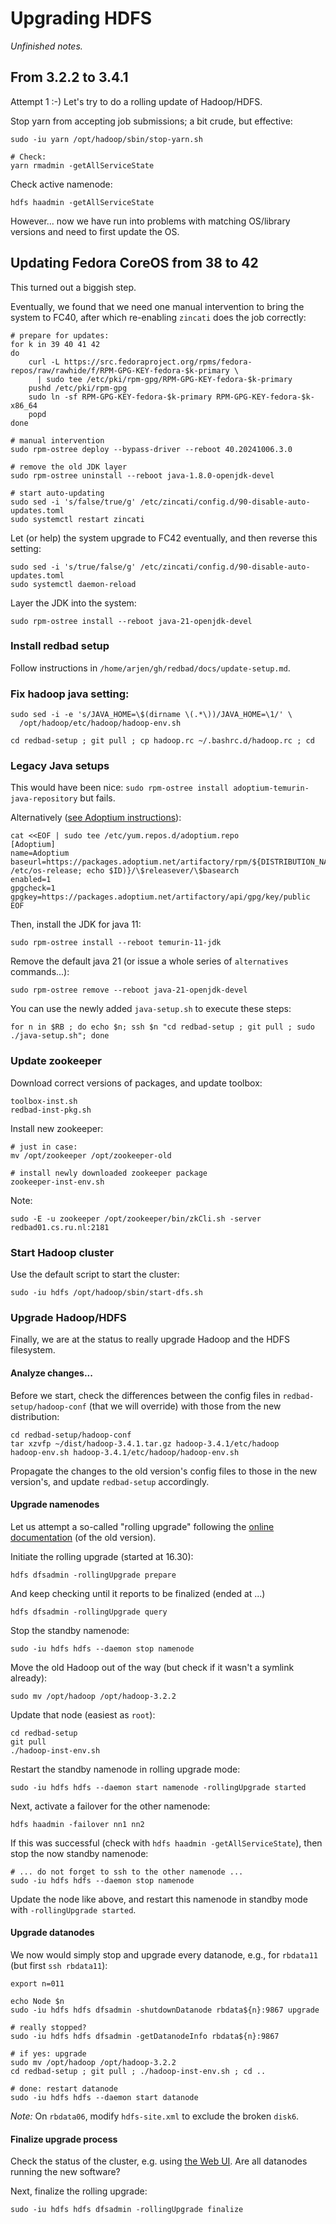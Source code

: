 # Upgrading HDFS

_Unfinished notes._

## From 3.2.2 to 3.4.1

Attempt 1 :-)
Let's try to do a rolling update of Hadoop/HDFS.

Stop yarn from accepting job submissions; a bit crude, but effective:

    sudo -iu yarn /opt/hadoop/sbin/stop-yarn.sh

    # Check:
	yarn rmadmin -getAllServiceState

Check active namenode:

    hdfs haadmin -getAllServiceState

However... now we have run into problems with matching OS/library
versions and need to first update the OS.

## Updating Fedora CoreOS from 38 to 42

This turned out a biggish step.

Eventually, we found that we need one manual intervention to bring the
system to FC40, after which re-enabling `zincati` does the job correctly:

    # prepare for updates:
    for k in 39 40 41 42 
	do
		curl -L https://src.fedoraproject.org/rpms/fedora-repos/raw/rawhide/f/RPM-GPG-KEY-fedora-$k-primary \
		  | sudo tee /etc/pki/rpm-gpg/RPM-GPG-KEY-fedora-$k-primary
		pushd /etc/pki/rpm-gpg
		sudo ln -sf RPM-GPG-KEY-fedora-$k-primary RPM-GPG-KEY-fedora-$k-x86_64
		popd
	done
	
	# manual intervention
	sudo rpm-ostree deploy --bypass-driver --reboot 40.20241006.3.0

    # remove the old JDK layer
	sudo rpm-ostree uninstall --reboot java-1.8.0-openjdk-devel

	# start auto-updating
	sudo sed -i 's/false/true/g' /etc/zincati/config.d/90-disable-auto-updates.toml
	sudo systemctl restart zincati

Let (or help) the system upgrade to FC42 eventually, and then reverse
this setting:

	sudo sed -i 's/true/false/g' /etc/zincati/config.d/90-disable-auto-updates.toml
	sudo systemctl daemon-reload

Layer the JDK into the system:

    sudo rpm-ostree install --reboot java-21-openjdk-devel

### Install redbad setup

Follow instructions in `/home/arjen/gh/redbad/docs/update-setup.md`.

### Fix hadoop java setting:

	sudo sed -i -e 's/JAVA_HOME=\$(dirname \(.*\))/JAVA_HOME=\1/' \
	  /opt/hadoop/etc/hadoop/hadoop-env.sh

    cd redbad-setup ; git pull ; cp hadoop.rc ~/.bashrc.d/hadoop.rc ; cd
	
### Legacy Java setups

This would have been nice: `sudo rpm-ostree install adoptium-temurin-java-repository` but fails.

Alternatively ([see Adoptium instructions][1]):

```
cat <<EOF | sudo tee /etc/yum.repos.d/adoptium.repo
[Adoptium]
name=Adoptium
baseurl=https://packages.adoptium.net/artifactory/rpm/${DISTRIBUTION_NAME:-$(. /etc/os-release; echo $ID)}/\$releasever/\$basearch
enabled=1
gpgcheck=1
gpgkey=https://packages.adoptium.net/artifactory/api/gpg/key/public
EOF
```

Then, install the JDK for java 11:

    sudo rpm-ostree install --reboot temurin-11-jdk

Remove the default java 21 (or issue a whole series of `alternatives` commands...):

    sudo rpm-ostree remove --reboot java-21-openjdk-devel

You can use the newly added `java-setup.sh` to execute these steps:

    for n in $RB ; do echo $n; ssh $n "cd redbad-setup ; git pull ; sudo ./java-setup.sh"; done

### Update zookeeper

Download correct versions of packages, and update toolbox:

	toolbox-inst.sh
	redbad-inst-pkg.sh 

Install new zookeeper:

	# just in case:
	mv /opt/zookeeper /opt/zookeeper-old
	
	# install newly downloaded zookeeper package
	zookeeper-inst-env.sh 

Note:

	sudo -E -u zookeeper /opt/zookeeper/bin/zkCli.sh -server redbad01.cs.ru.nl:2181
	
### Start Hadoop cluster

Use the default script to start the cluster:

    sudo -iu hdfs /opt/hadoop/sbin/start-dfs.sh 

### Upgrade Hadoop/HDFS

Finally, we are at the status to really upgrade Hadoop and the HDFS
filesystem.

#### Analyze changes...

Before we start, check the differences between the config files in
`redbad-setup/hadoop-conf` (that we will override) with those from the
new distribution:

    cd redbad-setup/hadoop-conf
    tar xzvfp ~/dist/hadoop-3.4.1.tar.gz hadoop-3.4.1/etc/hadoop
	hadoop-env.sh hadoop-3.4.1/etc/hadoop/hadoop-env.sh

Propagate the changes to the old version's config files to those in
the new version's,  and update `redbad-setup` accordingly.

#### Upgrade namenodes

Let us attempt a so-called "rolling upgrade" following the [online
documentation][2] (of the old version).

Initiate the rolling upgrade (started at 16.30):

    hdfs dfsadmin -rollingUpgrade prepare

And keep checking until it reports to be finalized (ended at ...)

	hdfs dfsadmin -rollingUpgrade query

Stop the standby namenode:

    sudo -iu hdfs hdfs --daemon stop namenode

Move the old Hadoop out of the way (but check if it wasn't a symlink
already):

	sudo mv /opt/hadoop /opt/hadoop-3.2.2

Update that node (easiest as `root`):

	cd redbad-setup
    git pull
	./hadoop-inst-env.sh

Restart the standby namenode in rolling upgrade mode:

	sudo -iu hdfs hdfs --daemon start namenode -rollingUpgrade started
	
Next, activate a failover for the other namenode:

    hdfs haadmin -failover nn1 nn2

If this was successful (check with `hdfs haadmin
-getAllServiceState`), then stop the now standby namenode:

    # ... do not forget to ssh to the other namenode ...
    sudo -iu hdfs hdfs --daemon stop namenode

Update the node like above, and restart this namenode in standby mode
with `-rollingUpgrade started`.

#### Upgrade datanodes

We now would simply stop and upgrade every datanode, e.g., 
for `rbdata11` (but first `ssh rbdata11`):

    export n=011

	echo Node $n
	sudo -iu hdfs hdfs dfsadmin -shutdownDatanode rbdata${n}:9867 upgrade 

    # really stopped?
	sudo -iu hdfs hdfs dfsadmin -getDatanodeInfo rbdata${n}:9867

    # if yes: upgrade
	sudo mv /opt/hadoop /opt/hadoop-3.2.2
	cd redbad-setup ; git pull ; ./hadoop-inst-env.sh ; cd ..

    # done: restart datanode
	sudo -iu hdfs hdfs --daemon start datanode

_Note:_ 
On `rbdata06`, modify `hdfs-site.xml` to exclude the broken `disk6`.

#### Finalize upgrade process

Check the status of the cluster, e.g. using [the Web UI][3].
Are all datanodes running the new software?

Next, finalize the rolling upgrade:

    sudo -iu hdfs hdfs dfsadmin -rollingUpgrade finalize

[1]:	https://adoptium.net/installation/linux/#_centosrhelfedora_instructions "Adoptium repo setup"
[2]:	https://hadoop.apache.org/docs/r3.2.2/hadoop-project-dist/hadoop-hdfs/HdfsRollingUpgrade.html#Upgrade "Rolling upgrade docs"
[3]:	http://redbad02.cs.ru.nl:9870/dfshealth.html#tab-datanode
